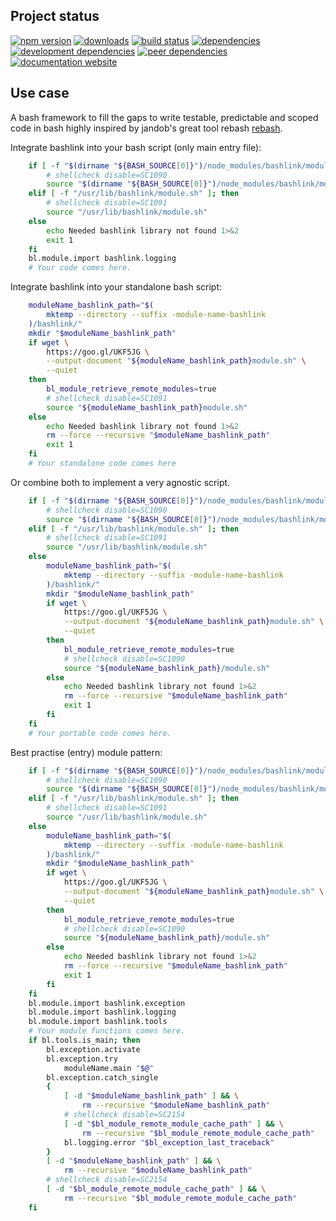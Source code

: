 <!-- #!/usr/bin/env markdown
-*- coding: utf-8 -*-
region header
Copyright Torben Sickert 16.12.2012

License
-------

This library written by Torben Sickert stand under a creative commons naming
3.0 unported license. see http://creativecommons.org/licenses/by/3.0/deed.de
endregion -->

Project status
--------------

[![npm version](https://badge.fury.io/js/bashlink.svg)](https://www.npmjs.com/package/bashlink)
[![downloads](https://img.shields.io/npm/dy/bashlink.svg)](https://www.npmjs.com/package/bashlink)
[![build status](https://travis-ci.org/thaibault/bashlink.svg?branch=master)](https://travis-ci.org/thaibault/bashlink)
[![dependencies](https://img.shields.io/david/thaibault/bashlink.svg)](https://david-dm.org/thaibault/bashlink)
[![development dependencies](https://img.shields.io/david/dev/thaibault/bashlink.svg)](https://david-dm.org/thaibault/bashlink?type=dev)
[![peer dependencies](https://img.shields.io/david/peer/thaibault/bashlink.svg)](https://david-dm.org/thaibault/bashlink?type=peer)
[![documentation website](https://img.shields.io/website-up-down-green-red/http/torben.website/bashlink.svg?label=documentation-website)](http://torben.website/bashlink)

Use case
--------

A bash framework to fill the gaps to write testable, predictable and scoped
code in bash highly inspired by jandob's great tool rebash
[rebash](https://github.com/jandob/rebash).

Integrate bashlink into your bash script (only main entry file):

```bash
    if [ -f "$(dirname "${BASH_SOURCE[0]}")/node_modules/bashlink/module.sh" ]; then
        # shellcheck disable=SC1090
        source "$(dirname "${BASH_SOURCE[0]}")/node_modules/bashlink/module.sh"
    elif [ -f "/usr/lib/bashlink/module.sh" ]; then
        # shellcheck disable=SC1091
        source "/usr/lib/bashlink/module.sh"
    else
        echo Needed bashlink library not found 1>&2
        exit 1
    fi
    bl.module.import bashlink.logging
    # Your code comes here.
```

Integrate bashlink into your standalone bash script:

```bash
    moduleName_bashlink_path="$(
        mktemp --directory --suffix -module-name-bashlink
    )/bashlink/"
    mkdir "$moduleName_bashlink_path"
    if wget \
        https://goo.gl/UKF5JG \
        --output-document "${moduleName_bashlink_path}module.sh" \
        --quiet
    then
        bl_module_retrieve_remote_modules=true
        # shellcheck disable=SC1091
        source "${moduleName_bashlink_path}module.sh"
    else
        echo Needed bashlink library not found 1>&2
        rm --force --recursive "$moduleName_bashlink_path"
        exit 1
    fi
    # Your standalone code comes here
```

Or combine both to implement a very agnostic script.

```bash
    if [ -f "$(dirname "${BASH_SOURCE[0]}")/node_modules/bashlink/module.sh" ]; then
        # shellcheck disable=SC1090
        source "$(dirname "${BASH_SOURCE[0]}")/node_modules/bashlink/module.sh"
    elif [ -f "/usr/lib/bashlink/module.sh" ]; then
        # shellcheck disable=SC1091
        source "/usr/lib/bashlink/module.sh"
    else
        moduleName_bashlink_path="$(
            mktemp --directory --suffix -module-name-bashlink
        )/bashlink/"
        mkdir "$moduleName_bashlink_path"
        if wget \
            https://goo.gl/UKF5JG \
            --output-document "${moduleName_bashlink_path}module.sh" \
            --quiet
        then
            bl_module_retrieve_remote_modules=true
            # shellcheck disable=SC1090
            source "${moduleName_bashlink_path}/module.sh"
        else
            echo Needed bashlink library not found 1>&2
            rm --force --recursive "$moduleName_bashlink_path"
            exit 1
        fi
    fi
    # Your portable code comes here.
```

Best practise (entry) module pattern:

```bash
    if [ -f "$(dirname "${BASH_SOURCE[0]}")/node_modules/bashlink/module.sh" ]; then
        # shellcheck disable=SC1090
        source "$(dirname "${BASH_SOURCE[0]}")/node_modules/bashlink/module.sh"
    elif [ -f "/usr/lib/bashlink/module.sh" ]; then
        # shellcheck disable=SC1091
        source "/usr/lib/bashlink/module.sh"
    else
        moduleName_bashlink_path="$(
            mktemp --directory --suffix -module-name-bashlink
        )/bashlink/"
        mkdir "$moduleName_bashlink_path"
        if wget \
            https://goo.gl/UKF5JG \
            --output-document "${moduleName_bashlink_path}module.sh" \
            --quiet
        then
            bl_module_retrieve_remote_modules=true
            # shellcheck disable=SC1090
            source "${moduleName_bashlink_path}/module.sh"
        else
            echo Needed bashlink library not found 1>&2
            rm --force --recursive "$moduleName_bashlink_path"
            exit 1
        fi
    fi
    bl.module.import bashlink.exception
    bl.module.import bashlink.logging
    bl.module.import bashlink.tools
    # Your module functions comes here.
    if bl.tools.is_main; then
        bl.exception.activate
        bl.exception.try
            moduleName.main "$@"
        bl.exception.catch_single
        {
            [ -d "$moduleName_bashlink_path" ] && \
                rm --recursive "$moduleName_bashlink_path"
            # shellcheck disable=SC2154
            [ -d "$bl_module_remote_module_cache_path" ] && \
                rm --recursive "$bl_module_remote_module_cache_path"
            bl.logging.error "$bl_exception_last_traceback"
        }
        [ -d "$moduleName_bashlink_path" ] && \
            rm --recursive "$moduleName_bashlink_path"
        # shellcheck disable=SC2154
        [ -d "$bl_module_remote_module_cache_path" ] && \
            rm --recursive "$bl_module_remote_module_cache_path"
    fi
```

<!-- region vim modline
vim: set tabstop=4 shiftwidth=4 expandtab:
vim: foldmethod=marker foldmarker=region,endregion:
endregion -->
